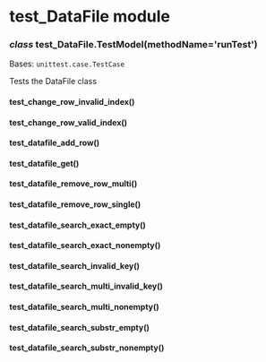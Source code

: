 # test_DataFile module


### _class_ test_DataFile.TestModel(methodName='runTest')
Bases: `unittest.case.TestCase`

Tests the DataFile class


#### test_change_row_invalid_index()

#### test_change_row_valid_index()

#### test_datafile_add_row()

#### test_datafile_get()

#### test_datafile_remove_row_multi()

#### test_datafile_remove_row_single()

#### test_datafile_search_exact_empty()

#### test_datafile_search_exact_nonempty()

#### test_datafile_search_invalid_key()

#### test_datafile_search_multi_invalid_key()

#### test_datafile_search_multi_nonempty()

#### test_datafile_search_substr_empty()

#### test_datafile_search_substr_nonempty()

